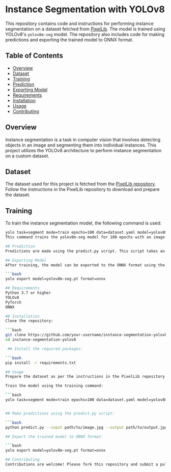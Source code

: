 # Instance Segmentation with YOLOv8

This repository contains code and instructions for performing instance segmentation on a dataset fetched from [PixelLib](https://github.com/ayoolaolafenwa/PixelLib). The model is trained using YOLOv8's `yolov8m-seg` model. The repository also includes code for making predictions and exporting the trained model to ONNX format.

## Table of Contents

- [Overview](#overview)
- [Dataset](#dataset)
- [Training](#training)
- [Prediction](#prediction)
- [Exporting Model](#exporting-model)
- [Requirements](#requirements)
- [Installation](#installation)
- [Usage](#usage)
- [Contributing](#contributing)
## Overview

Instance segmentation is a task in computer vision that involves detecting objects in an image and segmenting them into individual instances. This project utilizes the YOLOv8 architecture to perform instance segmentation on a custom dataset.

## Dataset

The dataset used for this project is fetched from the [PixelLib repository](https://github.com/ayoolaolafenwa/PixelLib). Follow the instructions in the PixelLib repository to download and prepare the dataset.

## Training

To train the instance segmentation model, the following command is used:

```bash
yolo task=segment mode=train epochs=100 data=dataset.yaml model=yolov8m-seg.pt imgsz=640 batch=8
This command trains the yolov8m-seg model for 100 epochs with an image size of 640 and a batch size of 8. The configuration for the dataset should be specified in the dataset.yaml file.

## Prediction
Predictions are made using the predict.py script. This script takes an input image and outputs the segmented instances.

## Exporting Model
After training, the model can be exported to the ONNX format using the following command:

```bash
yolo export model=yolov8m-seg.pt format=onnx

## Requirements
Python 3.7 or higher
YOLOv8
PyTorch
ONNX

## Installation
Clone the repository:

```bash
git clone https://github.com/your-username/instance-segmentation-yolov8.git
cd instance-segmentation-yolov8

 ## Install the required packages:

```bash
pip install -r requirements.txt

## Usage
Prepare the dataset as per the instructions in the PixelLib repository.

Train the model using the training command:

```bash
yolo task=segment mode=train epochs=100 data=dataset.yaml model=yolov8m-seg.pt imgsz=640 batch=8


## Make predictions using the predict.py script:

```bash
python predict.py --input path/to/image.jpg --output path/to/output.jpg

## Export the trained model to ONNX format:

```bash
yolo export model=yolov8m-seg.pt format=onnx

## Contributing
Contributions are welcome! Please fork this repository and submit a pull request for any enhancements or bug fixes.
